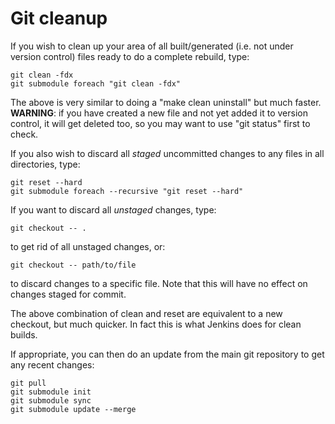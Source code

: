 # Git cleanup

If you wish to clean up your area of all built/generated (i.e. not under version control) files ready to do a complete rebuild, type:
```
git clean -fdx
git submodule foreach "git clean -fdx"
```

The above is very similar to doing a "make clean uninstall" but much faster. **WARNING**: if you have created a new file and not yet added it to version control, it will get deleted too, so you may want to use "git status" first to check.
 
If you also wish to discard all _staged_ uncommitted changes to any files in all directories, type:
```
git reset --hard
git submodule foreach --recursive "git reset --hard"
```

If you want to discard all _unstaged_ changes, type:
```
git checkout -- .
```
to get rid of all unstaged changes, or:
```
git checkout -- path/to/file
```
to discard changes to a specific file. Note that this will have no effect on changes staged for commit.  

The above combination of clean and reset are equivalent to a new checkout, but much quicker. In fact this is what Jenkins does for clean builds.

If appropriate, you can then do an update from the main git repository to get any recent changes:
```
git pull
git submodule init
git submodule sync
git submodule update --merge
```

